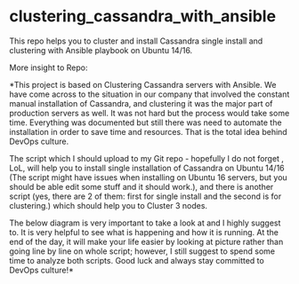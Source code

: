# clustering_cassandra_with_ansible
This repo helps you to cluster and install Cassandra single install and clustering with Ansible playbook on Ubuntu 14/16.

More insight to Repo:

*This project is based on Clustering Cassandra servers with Ansible. We have come across to the situation in our company that involved the constant manual installation of Cassandra, and clustering it was the major part of production servers as well. It was not hard but the process would take some time. Everything was documented but still there was need to automate the installation in order to save time and resources. That is the total idea behind DevOps culture.

The script which I should upload to my Git repo - hopefully I do not forget , LoL, will help you to install single installation of Cassandra on Ubuntu 14/16 (The script might have issues when installing on Ubuntu 16 servers, but you should be able edit some stuff and it should work.), and there is another script (yes, there are 2 of them: first for single install and the second is for clustering.) which should help you to Cluster 3 nodes.

The below diagram is very important to take a look at and I highly suggest to. It is very helpful to see what is happening and how it is running. At the end of the day, it will make your life easier by looking at picture rather than going line by line on whole script; however, I still suggest to spend some time to analyze both scripts. Good luck and always stay committed to DevOps culture!*

